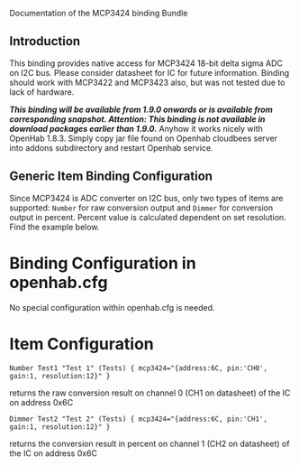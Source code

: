 Documentation of the MCP3424 binding Bundle

## Introduction
This binding provides native access for MCP3424 18-bit delta sigma ADC
on I2C bus. Please consider datasheet for IC for future information.
Binding should work with MCP3422 and MCP3423 also, but was not tested due to lack of hardware.

**_This binding will be available from 1.9.0 onwards or is available from corresponding snapshot.
Attention: This binding is not available in download packages earlier than 1.9.0._**
Anyhow it works nicely with OpenHab 1.8.3. Simply copy jar file found on Openhab cloudbees server into
addons subdirectory and restart Openhab service.

## Generic Item Binding Configuration
Since MCP3424 is ADC converter on I2C bus, only two types of items are supported:
`Number` for raw conversion output and `Dimmer` for conversion output in percent.
Percent value is calculated dependent on set resolution. Find the example below.

# Binding Configuration in openhab.cfg
No special configuration within openhab.cfg is needed.

# Item Configuration
```
Number Test1 "Test 1" (Tests) { mcp3424="{address:6C, pin:'CH0', gain:1, resolution:12}" }
```
returns the raw conversion result on channel 0 (CH1 on datasheet) of the IC on address 0x6C
```
Dimmer Test2 "Test 2" (Tests) { mcp3424="{address:6C, pin:'CH1', gain:1, resolution:12}" }
```
returns the conversion result in percent on channel 1 (CH2 on datasheet) of the IC on address 0x6C
